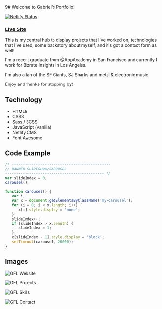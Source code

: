 9# Welcome to Gabriel's Portfolio!

[![Netlify Status](https://api.netlify.com/api/v1/badges/54a255a5-f40f-4ea0-a2e3-7f49d02e21d6/deploy-status)](https://app.netlify.com/sites/gfl-one/deploys)

### [Live Site](https://www.gflujan.com/)

This is my central hub to display projects that I've worked on, technologies that I've used, some backstory about myself, and it's got a contact form as well!

I'm a recent graduate from @AppAcademy in San Francisco and currently I work for Bizrate Insights in Los Angeles.

I'm also a fan of the SF Giants, SJ Sharks and metal & electronic music.

Enjoy and thanks for stopping by!

## Technology

-  HTML5
-  CSS3
-  Sass / SCSS
-  JavaScript (vanilla)
-  Netlify CMS
-  Font Awesome

## Code Example

```javascript
/* ---------------------------------------------
// BANNER SLIDESHOW/CAROUSEL
--------------------------------------------- */
var slideIndex = 0;
carousel();

function carousel() {
   var i;
   var x = document.getElementsByClassName('my-carousel');
   for (i = 0; i < x.length; i++) {
      x[i].style.display = 'none';
   }
   slideIndex++;
   if (slideIndex > x.length) {
      slideIndex = 1;
   }
   x[slideIndex - 1].style.display = 'block';
   setTimeout(carousel, 20000);
}
```

## Images

![GFL Website](https://github.com/gflujan/gfl-portfolio/blob/master/images/readme/gfl-rd01.png)

![GFL Projects](https://github.com/gflujan/gfl-portfolio/blob/master/images/readme/gfl-rd02.png)

![GFL Skills](https://github.com/gflujan/gfl-portfolio/blob/master/images/readme/gfl-rd03.png)

![GFL Contact](https://github.com/gflujan/gfl-portfolio/blob/master/images/readme/gfl-rd04.png)
